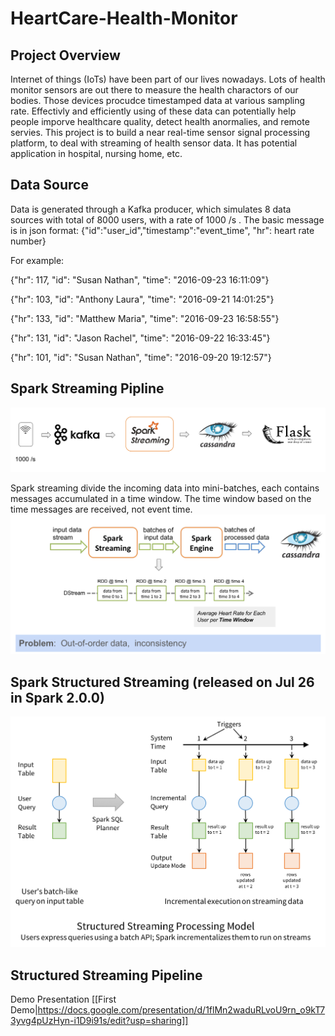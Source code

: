 # HeartCare-Health-Monitor



## Project Overview
Internet of things (IoTs) have been part of our lives nowadays. Lots of health monitor sensors are out there to measure the health charactors of our bodies. Those devices procudce timestamped data at various sampling rate. Effectivly and efficiently using of these data can potentially help people imporve healthcare quality, detect health anormalies, and remote servies. This project is to build a near real-time sensor signal processing platform, to deal with streaming of health sensor data. It has potential application in hospital, nursing home, etc. 

## Data Source
Data is generated through a Kafka producer, which simulates 8 data sources with total of 8000 users, with a rate of 1000 /s . The basic message is in json format:
{"id":"user_id","timestamp":"event_time", "hr": heart rate number}

For example:

{"hr": 117, "id": "Susan Nathan", "time": "2016-09-23 16:11:09"}

{"hr": 103, "id": "Anthony Laura", "time": "2016-09-21 14:01:25"}

{"hr": 133, "id": "Matthew Maria", "time": "2016-09-23 16:58:55"}

{"hr": 131, "id": "Jason Rachel", "time": "2016-09-22 16:33:45"}

{"hr": 101, "id": "Susan Nathan", "time": "2016-09-20 19:12:57"}



## Spark Streaming Pipline

<img src = "https://github.com/JianshiZhao/HeartCare-Health-Monitor/blob/master/images/sparkstreamingpipe.png" alt = "Spark Streaming Pipline" width="800" >

Spark streaming divide the incoming data into mini-batches, each contains messages accumulated in a time window. The time window based on the time messages are received, not event time.
<img src = "https://github.com/JianshiZhao/HeartCare-Health-Monitor/blob/master/images/sparkstreamingscheme.png" alt = "Spark Streaming" width = "800">


## Spark Structured Streaming (released on Jul 26 in Spark 2.0.0)

<img src = "https://github.com/JianshiZhao/HeartCare-Health-Monitor/blob/master/images/ss2.png" alt = "Structured Streaming" width = "600">


## Structured Streaming Pipeline






Demo Presentation 
[[First Demo|https://docs.google.com/presentation/d/1flMn2waduRLvoU9rn_o9kT73yvg4pUzHyn-i1D9i91s/edit?usp=sharing]]
